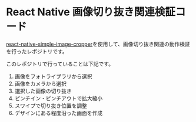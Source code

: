 # React Native 画像切り抜き関連検証コード

[react-native-simple-image-cropper](https://github.com/barrsan/react-native-simple-image-cropper/tree/2.x)を使用して、画像切り抜き関連の動作検証を行ったレポジトリです。

このレポジトリで行っていることは下記です。

1. 画像をフォトライブラリから選択
2. 画像をカメラから選択
3. 選択した画像の切り抜き
4. ピンチイン・ピンチアウトで拡大縮小
5. スワイプで切り抜き位置を調整
6. デザインにある程度沿った画面を作成


